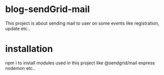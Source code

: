 # blog-sendGrid-mail
This project is about sending mail to user on some events like registration, update etc..

# installation
npm i to install modules used in this project like @sendgrid/mail express nodemon etc..

